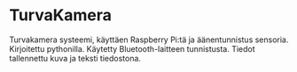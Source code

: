 # TurvaKamera
Turvakamera systeemi, käyttäen Raspberry Pi:tä ja äänentunnistus sensoria. Kirjoitettu pythonilla. Käytetty Bluetooth-laitteen tunnistusta. Tiedot tallennettu kuva ja teksti tiedostona. 
